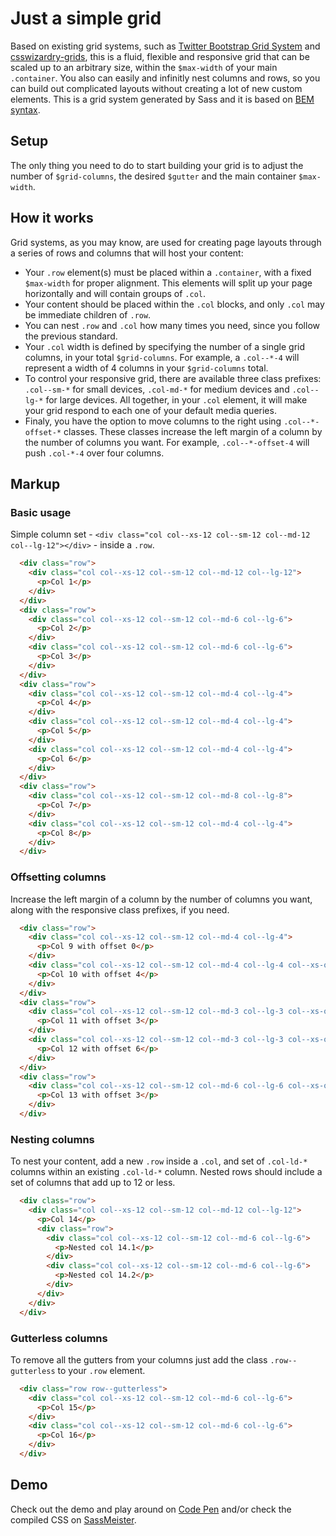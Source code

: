 # Just a simple grid

Based on existing grid systems, such as [Twitter Bootstrap Grid System](http://getbootstrap.com/css/#grid) and [csswizardry-grids](http://csswizardry.com/csswizardry-grids/), this is a fluid, flexible and responsive grid that can be scaled up to an arbitrary size, within the `$max-width` of your main `.container`. You also can easily and infinitly nest columns and rows, so you can build out complicated layouts without creating a lot of new custom elements. This is a grid system generated by Sass and it is based on [BEM syntax](http://csswizardry.com/2013/01/mindbemding-getting-your-head-round-bem-syntax/).

## Setup

The only thing you need to do to start building your grid is to adjust the number of `$grid-columns`, the desired `$gutter` and the main container `$max-width`.

## How it works

Grid systems, as you may know, are used for creating page layouts through a series of rows and columns that will host your content:

* Your `.row` element(s) must be placed within a `.container`, with a fixed `$max-width` for proper alignment. This elements will split up your page horizontally and will contain groups of `.col`.
* Your content should be placed within the `.col` blocks, and only `.col` may be immediate children of `.row`.
* You can nest `.row` and `.col` how many times you need, since you follow the previous standard.
* Your `.col` width is defined by specifying the number of a single grid columns, in your total `$grid-columns`. For example, a `.col--*-4` will represent a width of 4 columns in your `$grid-columns` total.
* To control your responsive grid, there are available three class prefixes: `.col--sm-*` for small devices, `.col-md-*` for medium devices and `.col--lg-*` for large devices. All together, in your `.col` element, it will make your grid respond to each one of your default media queries.
* Finaly, you have the option to move columns to the right using `.col--*-offset-*` classes. These classes increase the left margin of a column by the number of columns you want. For example, `.col--*-offset-4` will push `.col-*-4` over four columns.


## Markup

### Basic usage
Simple column set - `<div class="col col--xs-12 col--sm-12 col--md-12 col--lg-12"></div>` - inside a `.row`.

```html
  <div class="row">
    <div class="col col--xs-12 col--sm-12 col--md-12 col--lg-12">
      <p>Col 1</p>
    </div>
  </div>
  <div class="row">
    <div class="col col--xs-12 col--sm-12 col--md-6 col--lg-6">
      <p>Col 2</p>
    </div>
    <div class="col col--xs-12 col--sm-12 col--md-6 col--lg-6">
      <p>Col 3</p>
    </div>
  </div>
  <div class="row">
    <div class="col col--xs-12 col--sm-12 col--md-4 col--lg-4">
      <p>Col 4</p>
    </div>
    <div class="col col--xs-12 col--sm-12 col--md-4 col--lg-4">
      <p>Col 5</p>
    </div>
    <div class="col col--xs-12 col--sm-12 col--md-4 col--lg-4">
      <p>Col 6</p>
    </div>
  </div>
  <div class="row">
    <div class="col col--xs-12 col--sm-12 col--md-8 col--lg-8">
      <p>Col 7</p>
    </div>
    <div class="col col--xs-12 col--sm-12 col--md-4 col--lg-4">
      <p>Col 8</p>
    </div>
  </div>
```

### Offsetting columns
Increase the left margin of a column by the number of columns you want, along with the responsive class prefixes, if you need.

```html
  <div class="row">
    <div class="col col--xs-12 col--sm-12 col--md-4 col--lg-4">
      <p>Col 9 with offset 0</p>
    </div>
    <div class="col col--xs-12 col--sm-12 col--md-4 col--lg-4 col--xs-offset-4 col--sm-offset-0 col--md-offset-4 col--lg-offset-4">
      <p>Col 10 with offset 4</p>
    </div>
  </div>
  <div class="row">
    <div class="col col--xs-12 col--sm-12 col--md-3 col--lg-3 col--xs-offset-0 col--sm-offset-0 col--md-offset-3 col--lg-offset-3">
      <p>Col 11 with offset 3</p>
    </div>
    <div class="col col--xs-12 col--sm-12 col--md-3 col--lg-3 col--xs-offset-0 col--sm-offset-0 col--md-offset-6 col--lg-offset-6">
      <p>Col 12 with offset 6</p>
    </div>
  </div>
  <div class="row">
    <div class="col col--xs-12 col--sm-12 col--md-6 col--lg-6 col--xs-offset-0 col--sm-offset-0 col--md-offset-3 col--lg-offset-3">
      <p>Col 13 with offset 3</p>
    </div>
  </div>
```

### Nesting columns
To nest your content, add a new `.row` inside a `.col`, and set of `.col-ld-*` columns within an existing `.col-ld-*` column. Nested rows should include a set of columns that add up to 12 or less.

```html
  <div class="row">
    <div class="col col--xs-12 col--sm-12 col--md-12 col--lg-12">
      <p>Col 14</p>
      <div class="row">
        <div class="col col--xs-12 col--sm-12 col--md-6 col--lg-6">
          <p>Nested col 14.1</p>
        </div>
        <div class="col col--xs-12 col--sm-12 col--md-6 col--lg-6">
          <p>Nested col 14.2</p>
        </div>
      </div>
    </div>
  </div>
```

### Gutterless columns
To remove all the gutters from your columns just add the class `.row--gutterless` to your `.row` element.

```html
  <div class="row row--gutterless">
    <div class="col col--xs-12 col--sm-12 col--md-6 col--lg-6">
      <p>Col 15</p>
    </div>
    <div class="col col--xs-12 col--sm-12 col--md-6 col--lg-6">
      <p>Col 16</p>
    </div>
  </div>
```

## Demo
Check out the demo and play around on [Code Pen](http://codepen.io/pedroreis/pen/ituho) and/or check the compiled CSS on [SassMeister](http://sassmeister.com/gist/c6368fc9a239e1798fcd).
